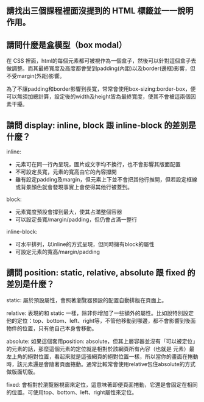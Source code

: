 ## 請找出三個課程裡面沒提到的 HTML 標籤並一一說明作用。


## 請問什麼是盒模型（box modal）
在 CSS 裡面，html的每個元素都可被視作為一個盒子，然後可以針對這個盒子去做調整。而其最終寬度及高度都會受到padding(內距)以及border(邊框)影響，但不受margin(外距)影響。

為了不讓padding和border影響到長寬，常常會使用box-sizing:border-box，便可以無須加總計算，設定後的width及height皆為最終寬度，使其不會被這兩個因素干擾。

## 請問 display: inline, block 跟 inline-block 的差別是什麼？
inline: 
* 元素可在同一行內呈現，圖片或文字均不換行，也不會影響其版面配置
* 不可設定長寬，元素的寬高由它的內容撐開
* 雖有設定padding及margin，但元素上下並不會把其他行推開，但若設定框線或背景顏色就會發現事實上會使得其他行被蓋到。

block:
* 元素寬度預設會撐到最大，使其占滿整個容器
* 可以設定長寬/margin/padding，但仍會占滿一整行

inline-block:
* 可水平排列，以inline的方式呈現，但同時擁有block的屬性
* 可設定元素的寬高/margin/padding


## 請問 position: static, relative, absolute 跟 fixed 的差別是什麼？
static:
屬於預設屬性，會照著瀏覽器預設的配置自動排版在頁面上。

relative:
表現的和 static 一樣，除非你增加了一些額外的屬性。比如說特別設定他的定位：top、bottom、left、right等，不管他移動到哪邊，都不會影響到後面物件的位置，只有他自己本身會移動。

absolute:
如果這個套用position: absolute，但其上層容器並沒有「可以被定位」的元素的話，那麼這個元素的定位就是相對於該網頁所有內容（也就是 <body> 元素）最左上角的絕對位置，看起來就是這張網頁的絕對位置一樣，所以當你的畫面在捲動時，該元素還是會隨著頁面捲動。通常比較常會使用relative包住absolute的方式做版面切版。

fixed:
會相對於瀏覽器視窗來定位，這意味著即便頁面捲動，它還是會固定在相同的位置。可使用top、bottom、left、right屬性來定位。
